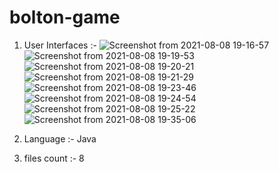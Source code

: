 # bolton-game
1) User Interfaces :-
![Screenshot from 2021-08-08 19-16-57](https://user-images.githubusercontent.com/29908867/128637285-3e2924ee-3002-44a7-b03a-e30df17b28b7.png)
![Screenshot from 2021-08-08 19-19-53](https://user-images.githubusercontent.com/29908867/128637288-810f71d9-2c8a-4e2a-b25e-e6616b128140.png)
![Screenshot from 2021-08-08 19-20-21](https://user-images.githubusercontent.com/29908867/128637290-12fcc80b-433c-4a7b-bc53-1a55be06097f.png)
![Screenshot from 2021-08-08 19-21-29](https://user-images.githubusercontent.com/29908867/128637291-199e8b14-d004-425c-931a-c66977a8725e.png)
![Screenshot from 2021-08-08 19-23-46](https://user-images.githubusercontent.com/29908867/128637292-1d0cb5bb-fad7-4902-98c5-490b4d4e1524.png)
![Screenshot from 2021-08-08 19-24-54](https://user-images.githubusercontent.com/29908867/128637294-a469f122-b39d-4002-b536-16fbcbefff3e.png)
![Screenshot from 2021-08-08 19-25-22](https://user-images.githubusercontent.com/29908867/128637295-9dc1f601-2469-4301-8497-c88039d64203.png)
![Screenshot from 2021-08-08 19-35-06](https://user-images.githubusercontent.com/29908867/128637296-edf92ec8-3bef-42a1-b0ce-0634a164df03.png)

2) Language :- Java
3) files count :- 8
